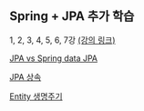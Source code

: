 ## Spring + JPA 추가 학습
1, 2, 3, 4, 5, 6, 7강
[(강의 링크)](https://www.inflearn.com/course/%EC%8A%A4%ED%94%84%EB%A7%81%EB%B6%80%ED%8A%B8-%EA%B0%9C%EB%85%90%EC%A0%95%EB%A6%AC/dashboard)


[JPA vs Spring data JPA](https://ssin-estella.tistory.com/82)

[JPA 상속](https://ssin-estella.tistory.com/83)

[Entity 생명주기](https://ssin-estella.tistory.com/84)
